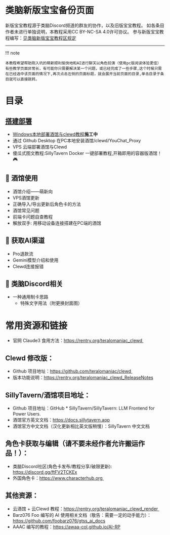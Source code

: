 # 类脑新版宝宝备份页面

新版宝宝教程源于类脑Discord频道的群友的协作，以及旧版宝宝教程。
如各条目作者未进行单独说明，本教程采用CC BY-NC-SA 4.0许可协议。
参与新版宝宝教程编写：[见类脑新版宝宝教程区规定](https://discord.com/channels/1134557553011998840/1326502204223524939)

---

!!! note

	本教程希望帮助刚入坑的萌新顺利愉快地和AI进行聊天以角色扮演（使用pc版阅读体验更佳）有些教学页面非常长，有可能你只需要解决某一个问题，或已经完成了一些步骤,这个时候只需在已经选中该页面的情况下,再次点击左侧的页面标题，就会展开当前页面的目录,单击目录子条目就可以直接跳转。

# 目录

## [搭建部署](build/index.md)

- [Windows本地部署酒馆与clewd教程](build/silly.md)**施工中**
- 通过 Github Desktop 在PC本地安装酒馆/clewd/YouChat_Proxy
- VPS 云端部署酒馆与Clewd
- 傻瓜式图文教程:SillyTavern Docker 一键部署教程,开箱即用的容器版酒馆！🎮

## 🍺 酒馆使用

- 酒馆介绍——萌新向
- VPS酒馆更新
- 正确导入/导出更新后角色卡的方法
- 酒馆常见问题
- 前端卡问题自查教程
- 解放双手: 用移动设备连接搭建在PC端的酒馆

## 🤖 获取AI渠道

- Pro退款流
- Gemini模型介绍和使用
- Clewd连接报错

## 🧠 类脑Discord相关

- 一种通用制卡思路
	- 特殊文字用法（附更换封面图）

# 常用资源和链接

- 官网 Claude3 食用方法：https://rentry.org/teralomaniac_clewd 

## Clewd 修改版：

- Github 项目地址：https://github.com/teralomaniac/clewd 
- 版本功能说明：https://rentry.org/teralomaniac_clewd_ReleaseNotes

## SillyTavern/酒馆项目地址：

- Github 项目地址：GitHub * SillyTavern/SillyTavern: LLM Frontend for Power Users. 
- 酒馆官方英文文档：https://docs.sillytavern.app
- 酒馆官方中文文档（汉化更新相比英文版稍慢）：SillyTavern 中文文档 

## 角色卡获取与编辑（请不要未经作者允许搬运作品！）：

- 类脑Discord社区(角色卡发布/教程分享/破限更新): https://discord.gg/ftFV2TCKEx
- 外国角色卡：https://www.characterhub.org 

## 其他资源：

- 云酒馆 + 云Clewd 教程：https://rentry.org/teralomaniac_clewd_render 
- Barz076 Foo 编写的 AI 使用相关文档（敬告：需要一定的动手能力）： https://github.com/foobarz076/gtss_ai_docs
- AAAC 编写的教程：https://awaa-col.github.io/AI-RP




